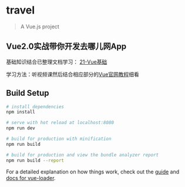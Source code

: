 # travel

> A Vue.js project

## Vue2.0实战带你开发去哪儿网App  
基础知识结合已整理文档学习：
[21-Vue基础](../网络整理/21-Vue基础)  

学习方法：听视频课然后结合相应部分的[Vue官网教程](https://cn.vuejs.org/v2/guide/)细看


## Build Setup

``` bash
# install dependencies
npm install

# serve with hot reload at localhost:8080
npm run dev

# build for production with minification
npm run build

# build for production and view the bundle analyzer report
npm run build --report
```

For a detailed explanation on how things work, check out the [guide](http://vuejs-templates.github.io/webpack/) and [docs for vue-loader](http://vuejs.github.io/vue-loader).
